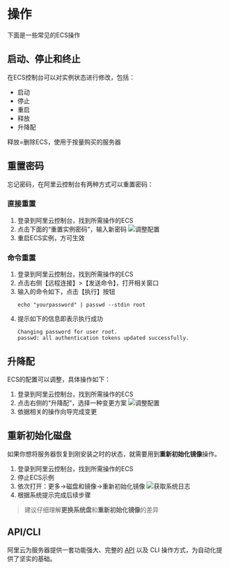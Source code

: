 # 操作

下面是一些常见的ECS操作

## 启动、停止和终止

在ECS控制台可以对实例状态进行修改，包括：

- 启动
- 停止
- 重启
- 释放
- 升降配

释放=删除ECS，使用于按量购买的服务器

## 重置密码

忘记密码，在阿里云控制台有两种方式可以重置密码：

### 直接重置

1. 登录到阿里云控制台，找到所需操作的ECS
2. 点击下面的“重置实例密码”，输入新密码
   ![调整配置](https://libs.websoft9.com/Websoft9/DocsPicture/zh/aliyun/aliyun-resetpw-websoft9.png)
3. 重启ECS实例，方可生效

### 命令重置

1. 登录到阿里云控制台，找到所需操作的ECS
2. 点击右侧【远程连接】>【发送命令】，打开相关窗口
3. 输入的命令如下，点击【执行】按钮
   ```
   echo "yourpassword" | passwd --stdin root  
   ```
4. 提示如下的信息即表示执行成功
   ```
   Changing password for user root.
   passwd: all authentication tokens updated successfully.
   ```

## 升降配

ECS的配置可以调整，具体操作如下：

1. 登录到阿里云控制台，找到所需操作的ECS
2. 点击右侧的“升降配”，选择一种变更方案
   ![调整配置](https://libs.websoft9.com/Websoft9/DocsPicture/zh/aliyun/aliyun-changeecsconfigure-websoft9.png)
3. 依据相关的操作向导完成变更

## 重新初始化磁盘

如果你想将服务器恢复到刚安装之时的状态，就需要用到**重新初始化镜像**操作。

1. 登录到阿里云控制台，找到所需操作的ECS
2. 停止ECS示例
2. 依次打开：更多->磁盘和镜像->重新初始化镜像
   ![获取系统日志](https://libs.websoft9.com/Websoft9/DocsPicture/zh/aliyun/aliyun-iniecs-websoft9.png)
3. 根据系统提示完成后续步骤

> 建议仔细理解**更换系统盘**和**重新初始化镜像**的差异

## API/CLI

阿里云为服务器提供一套功能强大、完整的 [API](https://next.api.aliyun.com/) 以及 CLI 操作方式，为自动化提供了坚实的基础。  
